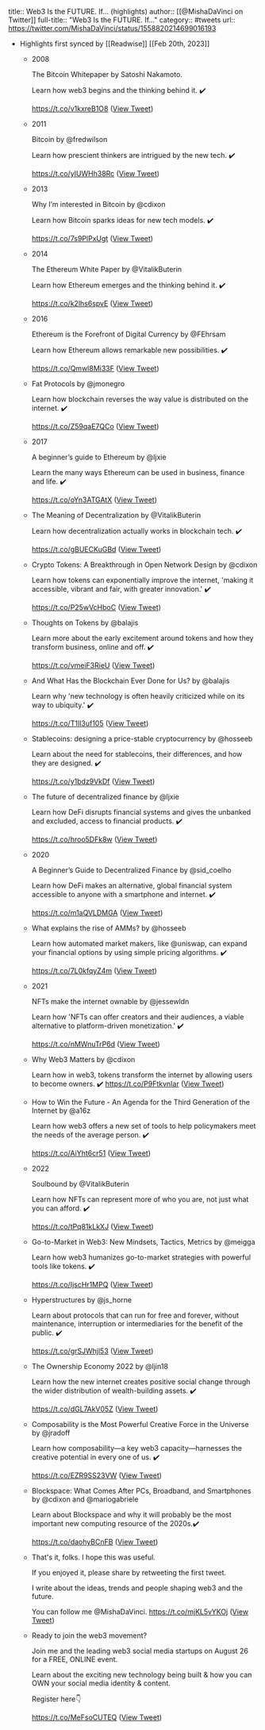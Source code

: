 title:: Web3 Is the FUTURE. If... (highlights)
author:: [[@MishaDaVinci on Twitter]]
full-title:: "Web3 Is the FUTURE. If..."
category:: #tweets
url:: https://twitter.com/MishaDaVinci/status/1558820214699016193

- Highlights first synced by [[Readwise]] [[Feb 20th, 2023]]
	- 2008
	  
	  The Bitcoin Whitepaper by Satoshi Nakamoto.
	  
	  Learn how web3 begins and the thinking behind it. ✔️ 
	  
	  https://t.co/v1kxreB1O8 ([View Tweet](https://twitter.com/MishaDaVinci/status/1558820217253310464))
	- 2011
	  
	  Bitcoin by @fredwilson 
	  
	  Learn how prescient thinkers are intrigued by the new tech. ✔️ 
	  
	  https://t.co/yIUWHh38Rc ([View Tweet](https://twitter.com/MishaDaVinci/status/1558820219778347008))
	- 2013
	  
	  Why I’m interested in Bitcoin by @cdixon 
	  
	  Learn how Bitcoin sparks ideas for new tech models. ✔️ 
	  
	  https://t.co/7s9PlPxUgt ([View Tweet](https://twitter.com/MishaDaVinci/status/1558820222382968832))
	- 2014
	  
	  The Ethereum White Paper by @VitalikButerin 
	  
	  Learn how Ethereum emerges and the thinking behind it. ✔️ 
	  
	  https://t.co/k2lhs6spvE ([View Tweet](https://twitter.com/MishaDaVinci/status/1558820225037963264))
	- 2016
	  
	  Ethereum is the Forefront of Digital Currency by @FEhrsam
	  
	  Learn how Ethereum allows remarkable new possibilities. ✔️ 
	  
	  https://t.co/Qmwl8Mi33F ([View Tweet](https://twitter.com/MishaDaVinci/status/1558820227743223810))
	- Fat Protocols by @jmonegro
	  
	  Learn how blockchain reverses the way value is distributed on the internet. ✔️ 
	  
	  https://t.co/Z59qaE7QCo ([View Tweet](https://twitter.com/MishaDaVinci/status/1558820230427643904))
	- 2017
	  
	  A beginner’s guide to Ethereum by @ljxie 
	  
	  Learn the many ways Ethereum can be used in business, finance and life. ✔️ 
	  
	  https://t.co/oYn3ATGAtX ([View Tweet](https://twitter.com/MishaDaVinci/status/1558820233015504896))
	- The Meaning of Decentralization by @VitalikButerin 
	  
	  Learn how decentralization actually works in blockchain tech. ✔️ 
	  
	  https://t.co/gBUECKuGBd ([View Tweet](https://twitter.com/MishaDaVinci/status/1558820235800547328))
	- Crypto Tokens: A Breakthrough in Open Network Design by @cdixon 
	  
	  Learn how tokens can exponentially improve the internet, 'making it accessible, vibrant and fair, with greater innovation.' ✔️ 
	  
	  https://t.co/P25wVcHboC ([View Tweet](https://twitter.com/MishaDaVinci/status/1558820238438805505))
	- Thoughts on Tokens by @balajis 
	  
	  Learn more about the early excitement around tokens and how they transform business, online and off. ✔️
	  
	  https://t.co/vmeiF3RieU ([View Tweet](https://twitter.com/MishaDaVinci/status/1558820241089503232))
	- And What Has the Blockchain Ever Done for Us? by @balajis 
	  
	  Learn why 'new technology is often heavily criticized while on its way to ubiquity.' ✔️ 
	  
	  https://t.co/T1Il3uf105 ([View Tweet](https://twitter.com/MishaDaVinci/status/1558820249125892096))
	- Stablecoins: designing a price-stable cryptocurrency by @hosseeb
	  
	  Learn about the need for stablecoins, their differences, and how they are designed. ✔️ 
	  
	  https://t.co/y1bdz9VkDf ([View Tweet](https://twitter.com/MishaDaVinci/status/1558820251764027393))
	- The future of decentralized finance by @ljxie 
	  
	  Learn how DeFi disrupts financial systems and gives the unbanked and excluded, access to financial products. ✔️ 
	  
	  https://t.co/hroo5DFk8w ([View Tweet](https://twitter.com/MishaDaVinci/status/1558820257023766528))
	- 2020
	  
	  A Beginner’s Guide to Decentralized Finance by @sid_coelho 
	  
	  Learn how DeFi makes an alternative, global financial system accessible to anyone with a smartphone and internet. ✔️ 
	  
	  https://t.co/m1aQVLDMGA ([View Tweet](https://twitter.com/MishaDaVinci/status/1558820259703885827))
	- What explains the rise of AMMs? by @hosseeb 
	  
	  Learn how automated market makers, like @uniswap, can expand your financial options by using simple pricing algorithms. ✔️ 
	  
	  https://t.co/7L0kfqyZ4m ([View Tweet](https://twitter.com/MishaDaVinci/status/1558820262413447169))
	- 2021
	  
	  NFTs make the internet ownable by @jessewldn
	  
	  Learn how 'NFTs can offer creators and their audiences, a viable alternative to platform-driven monetization.'  ✔️ 
	  
	  https://t.co/nMWnuTrP6d ([View Tweet](https://twitter.com/MishaDaVinci/status/1558820265127059457))
	- Why Web3 Matters by @cdixon 
	  
	  Learn how in web3, tokens transform the internet by allowing users to become owners. ✔️ https://t.co/P9FtkvnIar ([View Tweet](https://twitter.com/MishaDaVinci/status/1558820267916333056))
	- How to Win the Future - An Agenda for the Third Generation of the Internet by @a16z
	  
	  Learn how web3 offers a new set of tools to help policymakers meet the needs of the average person. ✔️ 
	  
	  https://t.co/AiYht6cr51 ([View Tweet](https://twitter.com/MishaDaVinci/status/1558820270663577600))
	- 2022
	  
	  Soulbound by @VitalikButerin 
	  
	  Learn how NFTs can represent more of who you are, not just what you can afford. ✔️ 
	  
	  https://t.co/tPq81kLkXJ ([View Tweet](https://twitter.com/MishaDaVinci/status/1558820273318572032))
	- Go-to-Market in Web3: New Mindsets, Tactics, Metrics by
	  @meigga
	  
	  Learn how web3 humanizes go-to-market strategies with powerful tools like tokens. ✔️ 
	  
	  https://t.co/IjscHr1MPQ ([View Tweet](https://twitter.com/MishaDaVinci/status/1558820275994513411))
	- Hyperstructures by @js_horne
	  
	  Learn about protocols that can run for free and forever, without maintenance, interruption or intermediaries for the benefit of the public. ✔️ 
	  
	  https://t.co/grSJWhjl53 ([View Tweet](https://twitter.com/MishaDaVinci/status/1558820278733459462))
	- The Ownership Economy 2022 by @ljin18 
	  
	  Learn how the new internet creates positive social change through the wider distribution of wealth-building assets. ✔️
	  
	  https://t.co/dGL7AkV05Z ([View Tweet](https://twitter.com/MishaDaVinci/status/1558820281417814017))
	- Composability is the Most Powerful Creative Force in the Universe by @jradoff
	  
	  Learn how composability—a key web3 capacity—harnesses the creative potential in every one of us. ✔️ 
	  
	  https://t.co/EZR9SS23VW ([View Tweet](https://twitter.com/MishaDaVinci/status/1558820284127358977))
	- Blockspace: What Comes After PCs, Broadband, and Smartphones by @cdixon and @mariogabriele
	  
	  Learn about Blockspace and why it will probably be the most important new computing resource of the 2020s.✔️ 
	  
	  https://t.co/daohyBCnFB ([View Tweet](https://twitter.com/MishaDaVinci/status/1558820286845227010))
	- That's it, folks. I hope this was useful. 
	  
	  If you enjoyed it, please share by retweeting the first tweet. 
	  
	  I write about the ideas, trends and people shaping web3 and the future. 
	  
	  You can follow me @MishaDaVinci. https://t.co/mjKL5vYKOj ([View Tweet](https://twitter.com/MishaDaVinci/status/1558820292163543041))
	- Ready to join the web3 movement? 
	  
	  Join me and the leading web3 social media startups on August 26 for a FREE, ONLINE event. 
	  
	  Learn about the exciting new technology being built & how you can OWN your social media identity & content.
	  
	  Register here👇 
	  
	  https://t.co/MeFsoCUTEQ ([View Tweet](https://twitter.com/MishaDaVinci/status/1558820294915067909))